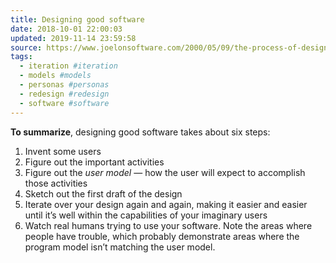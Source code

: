 ```yaml
---
title: Designing good software
date: 2018-10-01 22:00:03
updated: 2019-11-14 23:59:58
source: https://www.joelonsoftware.com/2000/05/09/the-process-of-designing-a-product/
tags:
  - iteration #iteration
  - models #models
  - personas #personas
  - redesign #redesign
  - software #software
---
```

__To summarize__, designing good software takes about six steps:
1.  Invent some users
2.  Figure out the important activities
3.  Figure out the *user model* — how the user will expect to accomplish those activities
4.  Sketch out the first draft of the design
5.  Iterate over your design again and again, making it easier and easier until it’s well within the capabilities of your imaginary users
6.  Watch real humans trying to use your software. Note the areas where people have trouble, which probably demonstrate areas where the program model isn’t matching the user model.